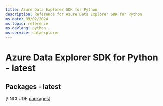 ```yaml
---
title: Azure Data Explorer SDK for Python
description: Reference for Azure Data Explorer SDK for Python
ms.date: 09/02/2024
ms.topic: reference
ms.devlang: python
ms.service: dataexplorer
---
```

# Azure Data Explorer SDK for Python - latest
## Packages - latest
[!INCLUDE [packages](data-explorer-index.md)]